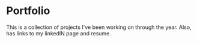 # Portfolio
This is a collection of projects I've been working on through the year.
Also, has links to my linkedIN page and resume.
